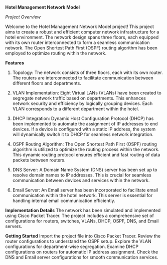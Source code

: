 **Hotel Management Network Model**

*Project Overview*

Welcome to the Hotel Management Network Model project! This project aims to create a robust and efficient computer network infrastructure for a hotel environment. The network design spans three floors, each equipped with its own router interconnected to form a seamless communication network. The Open Shortest Path First (OSPF) routing algorithm has been employed to optimize routing within the network.

**Features**
1. Topology:
The network consists of three floors, each with its own router. The routers are interconnected to facilitate communication between different floors and departments.

2. VLAN Implementation:
Eight Virtual LANs (VLANs) have been created to segregate network traffic based on departments. This enhances network security and efficiency by logically grouping devices. Each VLAN corresponds to a different department within the hotel.

3. DHCP Integration:
Dynamic Host Configuration Protocol (DHCP) has been implemented to automate the assignment of IP addresses to end devices. If a device is configured with a static IP address, the system will dynamically switch it to DHCP for seamless network integration.

4. OSPF Routing Algorithm:
The Open Shortest Path First (OSPF) routing algorithm is utilized to optimize the routing process within the network. This dynamic routing protocol ensures efficient and fast routing of data packets between routers.

5. DNS Server:
A Domain Name System (DNS) server has been set up to resolve domain names to IP addresses. This is crucial for seamless communication between devices and services within the network.

6. Email Server:
An Email server has been incorporated to facilitate email communication within the hotel network. This server is essential for handling internal email communication efficiently.

**Implementation Details**
The network has been simulated and implemented using Cisco Packet Tracer. The project includes a comprehensive set of configurations for routers, switches, VLANs, DHCP, OSPF, DNS, and Email servers.

**Getting Started**
Import the project file into Cisco Packet Tracer.
Review the router configurations to understand the OSPF setup.
Explore the VLAN configurations for department-wise segregation.
Examine DHCP configurations on routers for automatic IP address assignment.
Check the DNS and Email server configurations for smooth communication services.

